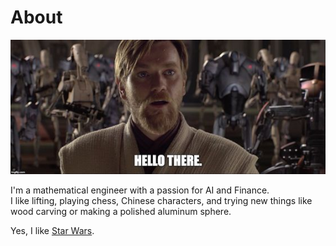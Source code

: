 # About

![hello_there](images/hello_there.jpg)

I'm a mathematical engineer with a passion for AI and Finance.\
I like lifting, playing chess, Chinese characters, and trying new things like wood carving or making a polished aluminum sphere.


Yes, I like [Star Wars](https://chak14.github.io/404.html).


